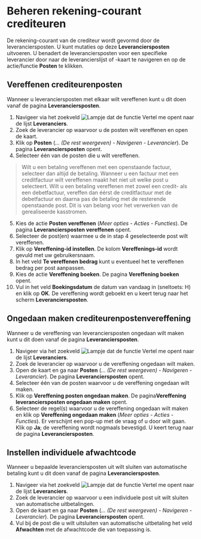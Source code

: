 
# Beheren rekening-courant crediteuren

De rekening-courant van de crediteur wordt gevormd door de leveranciersposten. U kunt mutaties op deze **Leveranciersposten** uitvoeren.
U benadert de leveranciersposten voor een specifieke leverancier door naar de leverancierslijst of -kaart te navigeren en op de actie/functie **Posten** te klikken.

## Vereffenen crediteurenposten 

Wanneer u leveranciersposten met elkaar wilt vereffenen kunt u dit doen vanaf de pagina **Leveranciersposten**.

1. Navigeer via het zoekveld ![Lampje dat de functie Vertel me opent](https://docs.microsoft.com/nl-NL/dynamics365/business-central/media/ui-search/search_small.png "Vertel me wat u wilt doen") naar de lijst **Leveranciers**.
2. Zoek de leverancier op waarvoor u de posten wilt vereffenen en open de kaart.
3. Klik op **Posten** (*... (De rest weergeven) - Navigeren - Leverancier*). De pagina **Leveranciersposten** opent.
4. Selecteer één van de posten die u wilt vereffenen.
>Wilt u een betaling vereffenen met een openstaande factuur, selecteer dan altijd de betaling. Wanneer u een factuur met een creditfactuur wilt vereffenen maakt het niet uit welke post u selecteert. Wilt u een betaling vereffenen met zowel een credit- als een debetfactuur, vereffen dan éérst de creditfactuur met de debetfactuur en daarna pas de betaling met de resterende openstaande post. Dit is van belang voor het verwerken van de gerealiseerde kasstromen. 
5. Kies de actie **Posten vereffenen** (*Meer opties - Acties - Functies*). De pagina **Leveranciersposten vereffenen** opent.
6. Selecteer de post(en) waarmee u de in stap 4 geselecteerde post wilt vereffenen.
7. Klik op **Vereffening-id instellen**. De kolom **Vereffenings-id** wordt gevuld met uw gebruikersnaam.
8. In het veld **Te vereffenen bedrag** kunt u eventueel het te vereffenen bedrag per post aanpassen.
9. Kies de actie **Vereffening boeken**. De pagina **Vereffening boeken** opent. 
10. Vul in het veld **Boekingsdatum** de datum van vandaag in (sneltoets: H) en klik op **OK**. De vereffening wordt geboekt en u keert terug naar het scherm **Leveranciersposten**.
 
## Ongedaan maken crediteurenpostenvereffening 

Wanneer u de vereffening van leveranciersposten ongedaan wilt maken kunt u dit doen vanaf de pagina **Leveranciersposten**.

1. Navigeer via het zoekveld ![Lampje dat de functie Vertel me opent](https://docs.microsoft.com/nl-NL/dynamics365/business-central/media/ui-search/search_small.png "Vertel me wat u wilt doen") naar de lijst **Leveranciers**.
2. Zoek de leverancier op waarvoor u de vereffening ongedaan wilt maken.
3. Open de kaart en ga naar **Posten** (*... (De rest weergeven) - Navigeren - Leverancier*). De pagina **Leveranciersposten** opent.
4. Selecteer één van de posten waarvoor u de vereffening ongedaan wilt maken.
5. Klik op **Vereffening posten ongedaan maken**. De pagina**Vereffening leveranciersposten ongedaan maken** opent.
6. Selecteer de regel(s) waarvoor u de vereffening ongedaan wilt maken en klik op **Vereffening ongedaan maken** (*Meer opties - Acties - Functies*). Er verschijnt een pop-up met de vraag of u door wilt gaan. Klik op **Ja**; de vereffening wordt nogmaals bevestigd. U keert terug naar de pagina **Leveranciersposten**.

## Instellen individuele afwachtcode

Wanneer u bepaalde leveranciersposten uit wilt sluiten van automatische betaling kunt u dit doen vanaf de pagina **Leveranciersposten**.

1. Navigeer via het zoekveld ![Lampje dat de functie Vertel me opent](https://docs.microsoft.com/nl-NL/dynamics365/business-central/media/ui-search/search_small.png "Vertel me wat u wilt doen") naar de lijst **Leveranciers**.
2. Zoek de leverancier op waarvoor u een individuele post uit wilt sluiten van automatische uitbetalingen.
3. Open de kaart en ga naar **Posten** (*... (De rest weergeven) - Navigeren - Leverancier*). De pagina **Leveranciersposten** opent.
4. Vul bij de post die u wilt uitsluiten van automatische uitbetaling het veld **Afwachten** met de afwachtcode die van toepassing is.
<!--stackedit_data:
eyJoaXN0b3J5IjpbMTA0MDU5NzkxNywyMzk3NjIyOTldfQ==
-->